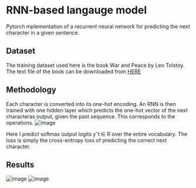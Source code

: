 # RNN-based langauge model
Pytorch mplementation of a recurrent neural network for predicting the next character in a given sentence. 

## Dataset
The training dataset used here is the book War and Peace by Leo Tolstoy.
The text file of the book can be downloaded from [HERE](https://raw.githubusercontent.com/mmcky/nyu-econ-370/master/notebooks/data/book-war-and-peace.txt)

## Methodology
Each character is converted into its one-hot encoding. An RNN is then trained with one hidden layer which predicts the one-hot vector of the next characteras output, given the past sequence. This corresponds to the operations.
![image](https://user-images.githubusercontent.com/38180831/205384906-37d1f1df-38c4-4a3e-b8f2-e98096c68fde.png)

Here I predict softmax output logits yˆt ∈ R over the entire vocabulary. The loss is simply the cross-entropy loss of predicting the correct next character.

## Results
![image](https://user-images.githubusercontent.com/38180831/205385524-ad45909e-9e1a-4dff-bc0c-185d9695b158.png)
![image](https://user-images.githubusercontent.com/38180831/205385566-6e3d711d-47a4-4e93-9472-f04e35274eac.png)
